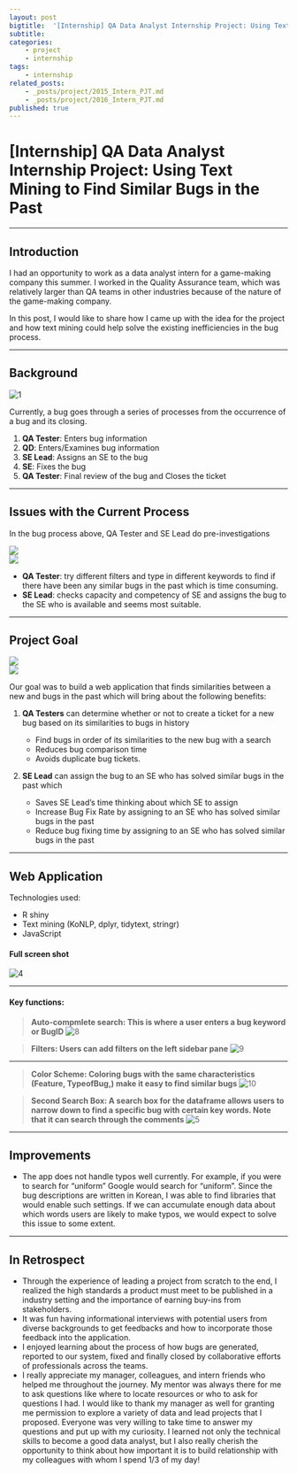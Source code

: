 ```yaml
---
layout: post
bigtitle:  '[Internship] QA Data Analyst Internship Project: Using Text Mining to Find Similar Bugs in the Past'
subtitle:   
categories:
    - project
    - internship
tags:
    - internship
related_posts:
    - _posts/project/2015_Intern_PJT.md
    - _posts/project/2016_Intern_PJT.md
published: true
---
```



# [Internship] QA Data Analyst Internship Project: Using Text Mining to Find Similar Bugs in the Past

---
## Introduction

I had an opportunity to work as a data analyst intern for a game-making company this summer. I worked in the Quality Assurance team, which was relatively larger than QA teams in other industries because of the nature of the game-making company.

In this post, I would like to share how I came up with the idea for the project and how text mining could help solve the existing inefficiencies in the bug process.

---

## Background
![1](/assets/img/project/2021_Intern_PJT/1.png)

Currently, a bug goes through a series of processes from the occurrence of a bug and its closing.
1.	**QA Tester**: Enters bug information
2.	**QD**: Enters/Examines bug information
3.	**SE Lead**: Assigns an SE to the bug
4.  **SE**: Fixes the bug
5.	**QA Tester**: Final review of the bug and Closes the ticket

---

## Issues with the Current Process

In the bug process above, QA Tester and SE Lead do pre-investigations


<div class="me">
    <div><img src= "/assets/img/project/2021_Intern_PJT/2.png"></div>
    <div><img src= "/assets/img/project/2021_Intern_PJT/3.png"></div>
</div>

  <script>
    $(document).ready(function(){
      $('.me').slick();
    });
  </script>


<!-- ![2](/assets/img/project/2021_Intern_PJT/2.png)
![3](/assets/img/project/2021_Intern_PJT/3.png) -->
-	**QA Tester**: try different filters and type in different keywords to find if there have been any similar bugs in the past which is time consuming.
-	**SE Lead**: checks capacity and competency of SE and assigns the bug to the SE who is available and seems most suitable.

---

## Project Goal
<!-- ![6](/assets/img/project/2021_Intern_PJT/6.png)


![7](/assets/img/project/2021_Intern_PJT/7.png) -->

<div class="me">
    <div><img src= "/assets/img/project/2021_Intern_PJT/6.png"></div>
    <div><img src= "/assets/img/project/2021_Intern_PJT/7.png"></div>
</div>

  <script>
    $(document).ready(function(){
      $('.me').slick();
    });
  </script>


Our goal was to build a web application that finds similarities between a new and bugs in the past which will bring about the following benefits:

1.	**QA Testers** can determine whether or not to create a ticket for a new bug based on its similarities to bugs in history
    - Find bugs in order of its similarities to the new bug with a search
    - Reduces bug comparison time
    -	Avoids duplicate bug tickets.


2.	**SE Lead** can assign the bug to an SE who has solved similar bugs in the past which
    - Saves SE Lead’s time thinking about which SE to assign
    - Increase Bug Fix Rate by assigning to an SE who has solved similar bugs in the past
    - Reduce bug fixing time by assigning to an SE who has solved similar bugs in the past

---

## Web Application

Technologies used:
- R shiny
- Text mining (KoNLP, dplyr, tidytext, stringr)
- JavaScript

#### Full screen shot

![4](/assets/img/project/2021_Intern_PJT/4.png)

---

#### Key functions:
>**Auto-compmlete search: This is where a user enters a bug keyword or BugID**
![8](/assets/img/project/2021_Intern_PJT/8.png)

>**Filters: Users can add filters on the left sidebar pane**
![9](/assets/img/project/2021_Intern_PJT/9.png)

****

>**Color Scheme: Coloring bugs with the same characteristics (Feature, TypeofBug,) make it easy to find similar bugs**
![10](/assets/img/project/2021_Intern_PJT/10.png)

>**Second Search Box: A search box for the dataframe allows users to narrow down to find a specific bug with certain key words. Note that it can search through the comments**
![5](/assets/img/project/2021_Intern_PJT/5.png)



---

## Improvements

-	The app does not handle typos well currently. For example, if you were to search for “uniform” Google would search for “uniform”. Since the bug descriptions are written in Korean, I was able to find libraries that would enable such settings. If we can accumulate enough data about which words users are likely to make typos, we would expect to solve this issue to some extent.

---

## In Retrospect

-	Through the experience of leading a project from scratch to the end, I realized the high standards a product must meet to be published in a industry setting and the importance of earning buy-ins from stakeholders.
- It was fun having informational interviews with potential users from diverse backgrounds to get feedbacks and how to incorporate those feedback into the application.
-	I enjoyed learning about the process of how bugs are generated, reported to our system, fixed and finally closed by collaborative efforts of professionals across the teams.
- I really appreciate my manager, colleagues, and intern friends who helped me throughout the journey. My mentor was always there for me to ask questions like where to locate resources or who to ask for questions I had. I would like to thank my manager as well for granting me permission to explore a variety of data and lead projects that I proposed. Everyone was very willing to take time to answer my questions and put up with my curiosity. I learned not only the technical skills to become a good data analyst, but I also really cherish the opportunity to think about how important it is to build relationship with my colleagues with whom I spend 1/3 of my day!
